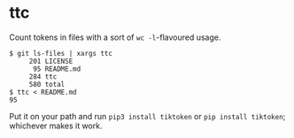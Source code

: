 # ttc

Count tokens in files with a sort of `wc -l`-flavoured usage.

```
$ git ls-files | xargs ttc
     201 LICENSE
      95 README.md
     284 ttc
     580 total
$ ttc < README.md
95
```

Put it on your path and run `pip3 install tiktoken` or `pip install tiktoken`;
whichever makes it work.
